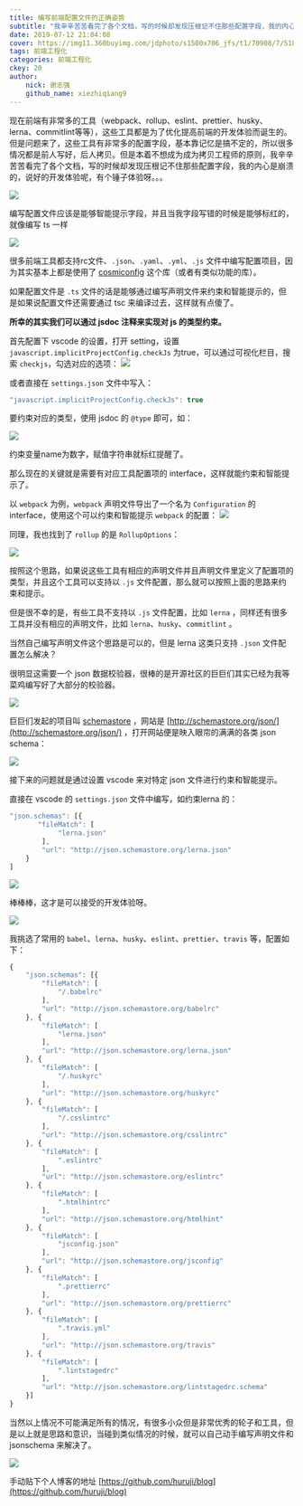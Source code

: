 ```yaml
---
title: 编写前端配置文件的正确姿势
subtitle: "我辛辛苦苦看完了各个文档，写的时候却发现压根记不住那些配置字段，我的内心是崩溃的，说好的开发体验呢，有个锤子体验呀"
date: 2019-07-12 21:04:08
cover: https://img11.360buyimg.com/jdphoto/s1500x706_jfs/t1/70908/7/5181/760941/5d36b5e5E6a52b971/5a47fcbd14fc398e.jpg
tags: 前端工程化
categories: 前端工程化
ckey: 20
author:
    nick: 谢志强
    github_name: xiezhiqiang9
---
```



现在前端有非常多的工具（webpack、rollup、eslint、prettier、husky、lerna、commitlint等等），这些工具都是为了优化提高前端的开发体验而诞生的。但是问题来了，这些工具有非常多的配置字段，基本靠记忆是搞不定的，所以很多情况都是前人写好，后人拷贝。但是本着不想成为成为拷贝工程师的原则，我辛辛苦苦看完了各个文档，写的时候却发现压根记不住那些配置字段，我的内心是崩溃的，说好的开发体验呢，有个锤子体验呀。。。

![](https://camo.githubusercontent.com/f727f798c2dbb25859f4907cbf3dc684c7fe87bb/687474703a2f2f7777322e73696e61696d672e636e2f626d6964646c652f39313530653465356c7931667071756a72317233386a32303573303464676c6b2e6a7067)

编写配置文件应该是能够智能提示字段，并且当我字段写错的时候是能够标红的，就像编写 ts 一样

![](https://camo.githubusercontent.com/49029719e0db84fc6b003b35fc4b77683fa94298/68747470733a2f2f757365722d676f6c642d63646e2e786974752e696f2f323031392f372f31312f313662653131316131623663656130323f773d3133313226683d37353026663d67696626733d363737323036)

很多前端工具都支持rc文件、`.json`、`.yaml`、`.yml`、`.js` 文件中编写配置项目，因为其实基本上都是使用了 [cosmiconfig](https://github.com/davidtheclark/cosmiconfig) 这个库（或者有类似功能的库）。

如果配置文件是 `.ts` 文件的话是能够通过编写声明文件来约束和智能提示的，但是如果说配置文件还需要通过 tsc 来编译过去，这样就有点傻了。

**所幸的其实我们可以通过 jsdoc 注释来实现对 js 的类型约束。**

首先配置下 vscode 的设置，打开 setting，设置 `javascript.implicitProjectConfig.checkJs` 为true，可以通过可视化栏目，搜索 `checkjs`，勾选对应的选项：
![](https://camo.githubusercontent.com/e42ee15396d820fcd19124ed4dfd2ae3fa5de29e/68747470733a2f2f757365722d676f6c642d63646e2e786974752e696f2f323031392f372f31312f313662653131653337383636363466663f773d3230353826683d35363026663d706e6726733d313130313535)

或者直接在 `settings.json` 文件中写入：

```js
"javascript.implicitProjectConfig.checkJs": true
```

要约束对应的类型，使用 jsdoc 的 `@type` 即可，如：

![](https://camo.githubusercontent.com/9012e4f77655fa015a1f607875d99bdddc94afcb/68747470733a2f2f757365722d676f6c642d63646e2e786974752e696f2f323031392f372f31312f313662653132376563643636356264313f773d3135333126683d36323926663d706e6726733d313033393733)


约束变量name为数字，赋值字符串就标红提醒了。

那么现在的关键就是需要有对应工具配置项的 interface，这样就能约束和智能提示了。

以 `webpack` 为例，`webpack` 声明文件导出了一个名为 `Configuration` 的 interface，使用这个可以约束和智能提示 `webpack` 的配置：
![](https://camo.githubusercontent.com/c89a948229a45b1073203edfbd34bba18fe372a3/68747470733a2f2f757365722d676f6c642d63646e2e786974752e696f2f323031392f372f31312f313662653132646663633039366562663f773d3133383226683d38323626663d67696626733d31363037353238)

同理，我也找到了 `rollup` 的是 `RollupOptions`：

![](https://camo.githubusercontent.com/9974ebbd3e2ca2dc1f9bd9365e53a2be94d06422/68747470733a2f2f757365722d676f6c642d63646e2e786974752e696f2f323031392f372f31312f313662653133323339383039666564393f773d3133383226683d38323626663d67696626733d31303339363830)

按照这个思路，如果说这些工具有相应的声明文件并且声明文件里定义了配置项的类型，并且这个工具可以支持以 `.js` 文件配置，那么就可以按照上面的思路来约束和提示。

但是很不幸的是，有些工具不支持以 `.js` 文件配置，比如 `lerna` ，同样还有很多工具并没有相应的声明文件，比如 `lerna`、`husky`、`commitlint` 。


当然自己编写声明文件这个思路是可以的，但是 lerna 这类只支持 `.json` 文件配置怎么解决？

很明显这需要一个 json 数据校验器，很棒的是开源社区的巨巨们其实已经为我等菜鸡编写好了大部分的校验器。

![](https://camo.githubusercontent.com/c93e8cfe3ffc9e5d2049e0fa0d41ad87a0125e1b/687474703a2f2f7777332e73696e61696d672e636e2f626d6964646c652f39313530653465356c7931666e3064373365376d7467323038633038633734642e676966)


巨巨们发起的项目叫 [schemastore](https://github.com/schemastore/schemastore/) ，网站是 [http://schemastore.org/json/](http://schemastore.org/json/) ，打开网站便是映入眼帘的满满的各类 json schema：

![](https://camo.githubusercontent.com/ac7db3f4f932d881d63851cab7162898fda6534a/68747470733a2f2f757365722d676f6c642d63646e2e786974752e696f2f323031392f372f31312f313662653134396263396436313639663f773d3139353426683d3135383426663d706e6726733d343131393131)

接下来的问题就是通过设置 vscode 来对特定 json 文件进行约束和智能提示。

直接在 vscode 的 `settings.json` 文件中编写，如约束lerna 的：

```js
"json.schemas": [{
       "fileMatch": [
            "lerna.json"
        ],
        "url": "http://json.schemastore.org/lerna.json"
    }
]
```

![](https://camo.githubusercontent.com/bf892443fe117dbfeed2fb554b08e2781ac92a5c/68747470733a2f2f757365722d676f6c642d63646e2e786974752e696f2f323031392f372f31312f313662653135333833383136613263393f773d3133383226683d38323626663d67696626733d31313931303636)


棒棒棒，这才是可以接受的开发体验呀。

![](https://camo.githubusercontent.com/de83899a4feab43b223195beb5f8313224b3b38b/687474703a2f2f7777332e73696e61696d672e636e2f626d6964646c652f39313530653465356a7731666362717163716539396732303863303863676e752e676966)


我挑选了常用的 `babel`、`lerna`、`husky`、`eslint`、`prettier`、`travis` 等，配置如下：

```js
{
    "json.schemas": [{
        "fileMatch": [
            "/.babelrc"
        ],
        "url": "http://json.schemastore.org/babelrc"
    }, {
        "fileMatch": [
            "lerna.json"
        ],
        "url": "http://json.schemastore.org/lerna.json"
    }, {
        "fileMatch": [
            "/.huskyrc"
        ],
        "url": "http://json.schemastore.org/huskyrc"
    }, {
        "fileMatch": [
            "/.csslintrc"
        ],
        "url": "http://json.schemastore.org/csslintrc"
    }, {
        "fileMatch": [
            ".eslintrc"
        ],
        "url": "http://json.schemastore.org/eslintrc"
    }, {
        "fileMatch": [
            ".htmlhintrc"
        ],
        "url": "http://json.schemastore.org/htmlhint"
    }, {
        "fileMatch": [
            "jsconfig.json"
        ],
        "url": "http://json.schemastore.org/jsconfig"
    }, {
        "fileMatch": [
            ".prettierrc"
        ],
        "url": "http://json.schemastore.org/prettierrc"
    }, {
        "fileMatch": [
            ".travis.yml"
        ],
        "url": "http://json.schemastore.org/travis"
    }, {
        "fileMatch": [
            ".lintstagedrc"
        ],
        "url": "http://json.schemastore.org/lintstagedrc.schema"
    }]
}
```

当然以上情况不可能满足所有的情况，有很多小众但是非常优秀的轮子和工具，但是以上就是思路和意识，当碰到类似情况的时候，就可以自己动手编写声明文件和 jsonschema 来解决了。


![](https://camo.githubusercontent.com/e67fc46791c8566374df2fffe44cc8ba95074f9d/687474703a2f2f7777342e73696e61696d672e636e2f626d6964646c652f30303641506f46596a7731666336626b66387076736a3330623430623464676c2e6a7067)



手动贴下个人博客的地址 [https://github.com/huruji/blog](https://github.com/huruji/blog)

